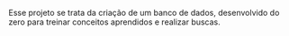 Esse projeto se trata da criação de um banco de dados, desenvolvido do zero para treinar conceitos aprendidos e realizar buscas.